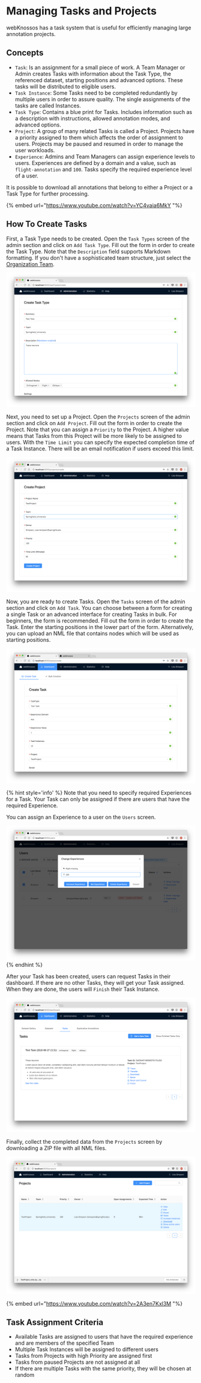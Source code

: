 # Managing Tasks and Projects

webKnossos has a task system that is useful for efficiently managing large annotation projects. 

## Concepts

- `Task`: Is an assignment for a small piece of work. A Team Manager or Admin creates Tasks with information about the Task Type, the referenced dataset, starting positions and advanced options. These tasks will be distributed to eligible users. 
- `Task Instance`: Some Tasks need to be completed redundantly by multiple users in order to assure quality. The single assignments of the tasks are called Instances.
- `Task Type`: Contains a blue print for Tasks. Includes information such as a description with instructions, allowed annotation modes, and advanced options.
- `Project`: A group of many related Tasks is called a Project. Projects have a priority assigned to them which affects the order of assignment to users. Projects may be paused and resumed in order to manage the user workloads.
- `Experience`: Admins and Team Managers can assign experience levels to users. Experiences are defined by a domain and a value, such as `flight-annotation` and `100`. Tasks specify the required experience level of a user.

It is possible to download all annotations that belong to either a Project or a Task Type for further processing.

{% embed url="https://www.youtube.com/watch?v=YC4vaia6MkY "%}

## How To Create Tasks

First, a Task Type needs to be created.
Open the `Task Types` screen of the admin section and click on `Add Task Type`.
Fill out the form in order to create the Task Type.
Note that the `Description` field supports Markdown formatting.
If you don't have a sophisticated team structure, just select the [Organization Team](./users.md#organizations).

![Create a Task Type](./images/tasks_tasktype.png)

Next, you need to set up a Project.
Open the `Projects` screen of the admin section and click on `Add Project`.
Fill out the form in order to create the Project.
Note that you can assign a `Priority` to the Project.
A higher value means that Tasks from this Project will be more likely to be assigned to users.
With the `Time Limit` you can specify the expected completion time of a Task Instance.
There will be an email notification if users exceed this limit.

![Create a Project](./images/tasks_project.png)

Now, you are ready to create Tasks.
Open the `Tasks` screen of the admin section and click on `Add Task`.
You can choose between a form for creating a single Task or an advanced interface for creating Tasks in bulk.
For beginners, the form is recommended.
Fill out the form in order to create the Task.
Enter the starting positions in the lower part of the form.
Alternatively, you can upload an NML file that contains nodes which will be used as starting positions.

![Create a Task](./images/tasks_task.png)

{% hint style='info' %}
Note that you need to specify required Experiences for a Task. Your Task can only be assigned if there are users that have the required Experience.

You can assign an Experience to a user on the `Users` screen.

![Assigning Experiences to users](./images/users_experience.png)
{% endhint %}

After your Task has been created, users can request Tasks in their dashboard.
If there are no other Tasks, they will get your Task assigned.
When they are done, the users will `Finish` their Task Instance.

![Requesting Tasks in the Dashboard](./images/dashboard_tasks.png)

Finally, collect the completed data from the `Projects` screen by downloading a ZIP file with all NML files.

![Download all Tasks of a Project](./images/tasks_download.png)

{% embed url="https://www.youtube.com/watch?v=2A3en7Kxl3M "%}

## Task Assignment Criteria

- Available Tasks are assigned to users that have the required experience and are members of the specified Team
- Multiple Task Instances will be assigned to different users
- Tasks from Projects with high Priority are assigned first
- Tasks from paused Projects are not assigned at all
- If there are multiple Tasks with the same priority, they will be chosen at random


